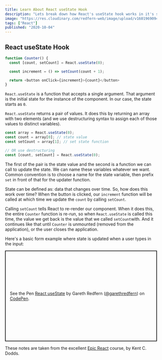 ```yaml
---
title: Learn About React useState Hook
description: "Lets break down how React's useState hook works in it's simplest form."
image: "https://res.cloudinary.com/redfern-web/image/upload/v1601969094/redfern-dev/png/react.png"
tags: ["React"]
published: "2020-10-04"
---
```


## React useState Hook

```js
function Counter() {
  const [count, setCount] = React.useState(0);

  const increment = () => setCount(count + 1);

  return <button onClick={increment}>{count}</button>
}
```

`React.useState` is a function that accepts a single argument. That argument is the initial state for the instance of the component. In our case, the state starts as `0`.

`React.useState` returns a pair of values. It does this by returning an array with two elements (and we use destructuring syntax to assign each of those values to distinct variables).

```js
const array = React.useState(0);
const count = array[0]; // state value
const setCount = array[1]; // set state function

// OR use destructuring
const [count, setCount] = React.useState(0);
```

The first of the pair is the state value and the second is a function we can call to update the state. We can name these variables whatever we want. Common convention is to choose a name for the state variable, then prefix `set` in front of that for the updater function.

State can be defined as: data that changes over time. So, how does this work over time? When the button is clicked, our `increment` function will be called at which time we update the `count` by calling `setCount`.

Calling `setCount` tells React to re-render our component. When it does this, the entire `Counter` function is re-run, so when `React.useState` is called this time, the value we get back is the value that we called `setCount`with. And it continues like that until `Counter` is unmounted (removed from the application), or the user closes the application.

Here's a basic form example where state is updated when a user types in the input:

<p class="codepen" data-height="300" data-theme-id="24237" data-default-tab="js,result" data-user="garethredfern" data-slug-hash="KKMPQMx" data-preview="true" style="height: 300px; box-sizing: border-box; display: flex; align-items: center; justify-content: center; border: 2px solid; margin: 1em 0; padding: 1em;" data-pen-title="React useState">
  <span>See the Pen <a href="https://codepen.io/garethredfern/pen/KKMPQMx">
  React useState</a> by Gareth Redfern (<a href="https://codepen.io/garethredfern">@garethredfern</a>)
  on <a href="https://codepen.io">CodePen</a>.</span>
</p>
<script async src="https://static.codepen.io/assets/embed/ei.js"></script>

These notes are taken from the excellent [Epic React](https://epicreact.dev) course, by Kent C. Dodds.